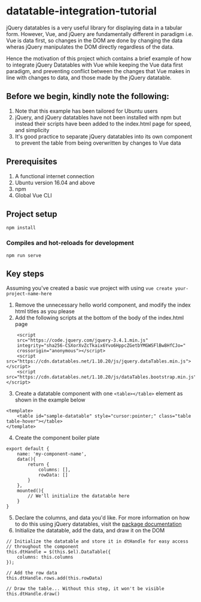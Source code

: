 # datatable-integration-tutorial

jQuery datatables is a very useful library for displaying data in a tabular form.
However, Vue, and jQuery are fundamentally different in paradigm i.e. Vue is data first, so
changes in the DOM are done by changing the data wheras jQuery manipulates the DOM directly
regardless of the data.

Hence the motivation of this project which contains a brief example of how to integrate jQuery Datatables with Vue while keeping the Vue data first paradigm, and preventing conflict between
the changes that Vue makes in line with changes to data, and those made by the jQuery datatable.

## Before we begin, kindly note the following:
1. Note that this example has been tailored for Ubuntu users
2. jQuery, and jQuery datatables have not been installed with npm but instead their scripts have been added to the index.html page for speed, and simplicity
3. It's good practice to separate jQuery datatables into its own component to prevent the table from being overwritten by changes to Vue data

## Prerequisites
1. A functional internet connection
2. Ubuntu version 16.04 and above
3. npm
4. Global Vue CLI

## Project setup
```
npm install
```

### Compiles and hot-reloads for development
```
npm run serve
```

## Key steps
Assuming you've created a basic vue project with using `vue create your-project-name-here`
1. Remove the unnecessary hello world component, and modify the index html titles as you please
2. Add the following scripts at the bottom of the body of the index.html page

```
    <script
    src="https://code.jquery.com/jquery-3.4.1.min.js"
    integrity="sha256-CSXorXvZcTkaix6Yvo6HppcZGetbYMGWSFlBw8HfCJo="
    crossorigin="anonymous"></script>
    <script src="https://cdn.datatables.net/1.10.20/js/jquery.dataTables.min.js"></script>
    <script src="https://cdn.datatables.net/1.10.20/js/dataTables.bootstrap.min.js"></script>
```
3. Create a datatable component with one `<table></table>` element as shown in the example below
```
<template>
    <table id="sample-datatable" style="cursor:pointer;" class="table table-hover"></table> 
</template>
```
4. Create the component boiler plate
```
export default {
    name: 'my-component-name',
    data(){
        return {
            columns: [],
            rowData: []
        }
    },
    mounted(){
        // We'll initialize the datatable here
    }
}
```
5. Declare the columns, and data you'd like. For more information on how to do this using jQuery datatables, visit the [package documentation](https://datatables.net/examples/data_sources/js_array.html)
6. Initialize the datatable, add the data, and draw it on the DOM
```
// Initialize the datatable and store it in dtHandle for easy access
// throughout the component
this.dtHandle = $(this.$el).DataTable({
    columns: this.columns
});

// Add the row data
this.dtHandle.rows.add(this.rowData)

// Draw the table... Without this step, it won't be visible
this.dtHandle.draw()
```




